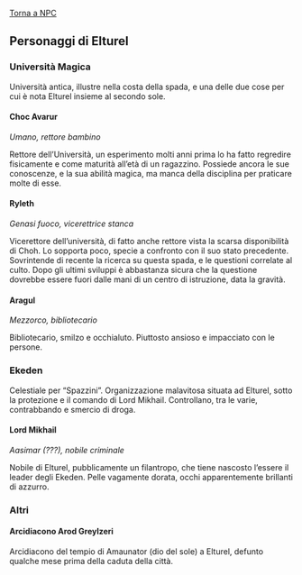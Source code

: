 [Torna a NPC](../npc.md)

## Personaggi di Elturel

### Università Magica

Università antica, illustre nella costa della spada, e una delle due cose per cui è nota Elturel insieme al secondo sole.

#### Choc Avarur

*Umano, rettore bambino*

Rettore dell’Università, un esperimento molti anni prima lo ha fatto regredire fisicamente e come maturità all’età di un ragazzino. Possiede ancora le sue conoscenze, e la sua abilità magica, ma manca della disciplina per praticare molte di esse.

#### Ryleth

*Genasi fuoco, vicerettrice stanca*

Vicerettore dell’università, di fatto anche rettore vista la scarsa disponibilità di Choh. Lo sopporta poco, specie a confronto con il suo stato precedente. Sovrintende di recente la ricerca su questa spada, e le questioni correlate al culto. Dopo gli ultimi sviluppi è abbastanza sicura che la questione dovrebbe essere fuori dalle mani di un centro di istruzione, data la gravità.

#### Aragul

*Mezzorco, bibliotecario*

Bibliotecario, smilzo e occhialuto. Piuttosto ansioso e impacciato con le persone.


### Ekeden

Celestiale per “Spazzini”. Organizzazione malavitosa situata ad Elturel, sotto la protezione e il comando di Lord Mikhail. Controllano, tra le varie, contrabbando e smercio di droga.

#### Lord Mikhail

*Aasimar (???), nobile criminale*

Nobile di Elturel, pubblicamente un filantropo, che tiene nascosto l’essere il leader degli Ekeden. Pelle vagamente dorata, occhi apparentemente brillanti di azzurro.

### Altri

#### Arcidiacono Arod Greylzeri

Arcidiacono del tempio di Amaunator (dio del sole) a Elturel, defunto qualche mese prima della caduta della città.